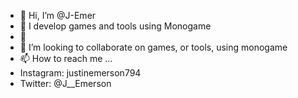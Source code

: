 - 👋 Hi, I’m @J-Emer
- 👀 I develop games and tools using Monogame
- 🌱 
- 💞️ I’m looking to collaborate on games, or tools, using monogame
- 📫 How to reach me ...
- Instagram: justinemerson794
- Twitter: @J__Emerson

<!---
Jemerson-89/Jemerson-89 is a ✨ special ✨ repository because its `README.md` (this file) appears on your GitHub profile.
You can click the Preview link to take a look at your changes.
--->
